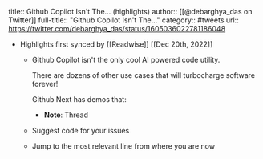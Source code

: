 title:: Github Copilot Isn't The... (highlights)
author:: [[@debarghya_das on Twitter]]
full-title:: "Github Copilot Isn't The..."
category:: #tweets
url:: https://twitter.com/debarghya_das/status/1605036022781186048

- Highlights first synced by [[Readwise]] [[Dec 20th, 2022]]
	- Github Copilot isn't the only cool AI powered code utility.
	  
	  There are dozens of other use cases that will turbocharge software forever!
	  
	  Github Next has demos that:
		- **Note**: Thread
	- Suggest code for your issues
	- Jump to the most relevant line from where you are now